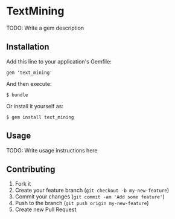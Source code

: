 # TextMining

TODO: Write a gem description

## Installation

Add this line to your application's Gemfile:

    gem 'text_mining'

And then execute:

    $ bundle

Or install it yourself as:

    $ gem install text_mining

## Usage

TODO: Write usage instructions here

## Contributing

1. Fork it
2. Create your feature branch (`git checkout -b my-new-feature`)
3. Commit your changes (`git commit -am 'Add some feature'`)
4. Push to the branch (`git push origin my-new-feature`)
5. Create new Pull Request

